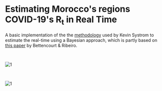 # Estimating Morocco's regions COVID-19's $\textrm{R}_\textrm{t}$ in Real Time


A basic implementation of the the [methodology](https://github.com/k-sys/covid-19/blob/master/Realtime%20R0.ipynb) used by Kevin Systrom to estimate the real-time  using a Bayesian approach, which is partly based on [this paper](https://journals.plos.org/plosone/article?id=10.1371/journal.pone.0002185) by Bettencourt & Ribeiro.

<br />

![1](https://user-images.githubusercontent.com/28862912/179424501-6c71e215-1484-4713-ba0a-9de817fa34be.png)

<br />

![1](https://user-images.githubusercontent.com/28862912/179424548-79a3751d-7202-4f81-9d8a-b6504d29625e.png)
